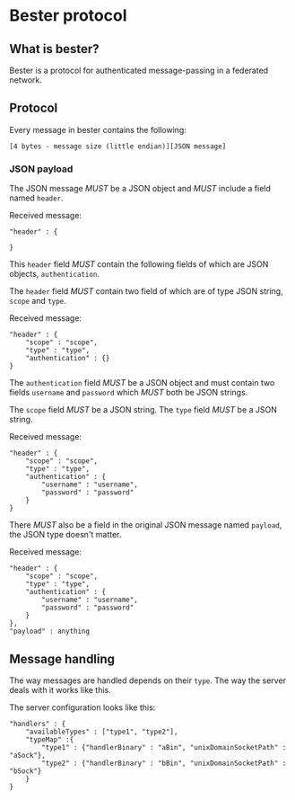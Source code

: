 Bester protocol
===============

## What is bester?

Bester is a protocol for authenticated message-passing in a federated network.

## Protocol

Every message in bester contains the following:

````
[4 bytes - message size (little endian)][JSON message]
````

### JSON payload

The JSON message *MUST* be a JSON object and *MUST* include
a field named `header`.


Received message:

````
"header" : {
	
}
````

This `header` field *MUST* contain the following fields of which
are JSON objects, `authentication`.

The `header` field *MUST* contain two field of which are of type
JSON string, `scope` and `type`.

Received message:

````
"header" : {
	"scope" : "scope",
	"type" : "type",
	"authentication" : {}
}
````

The `authentication` field *MUST* be a JSON object and must contain
two fields `username` and `password` which *MUST* both be JSON strings.

The `scope` field *MUST* be a JSON string.
The `type` field *MUST* be a JSON string.

Received message:

````
"header" : {
	"scope" : "scope",
	"type" : "type",
	"authentication" : {
		"username" : "username",
		"password" : "password"
	}
}
````

There *MUST* also be a field in the original JSON message named `payload`,
the JSON type doesn't matter.

Received message:

````
"header" : {
	"scope" : "scope",
	"type" : "type",
	"authentication" : {
		"username" : "username",
		"password" : "password"
	}
},
"payload" : anything
````

## Message handling

The way messages are handled depends on their `type`. The way the server deals with it
works like this.

The server configuration looks like this:

````
"handlers" : {
	"availableTypes" : ["type1", "type2"],
	"typeMap" :{
		"type1" : {"handlerBinary" : "aBin", "unixDomainSocketPath" : "aSock"},
		"type2" : {"handlerBinary" : "bBin", "unixDomainSocketPath" : "bSock"}
	}
}
````
